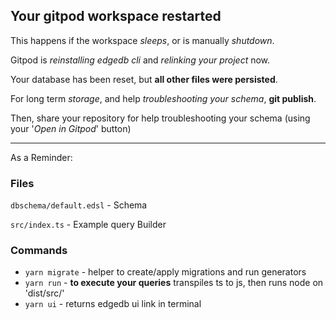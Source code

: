 ## Your gitpod workspace restarted

This happens if the workspace *sleeps*, or is manually *shutdown*.

Gitpod is *reinstalling edgedb cli* and *relinking your project* now.

Your database has been reset, but **all other files were persisted**.

For long term *storage*, and help *troubleshooting your schema*, **git publish**. 

Then, share your repository for help troubleshooting your schema (using your '*Open in Gitpod*' button)

---
As a Reminder:

### Files
`dbschema/default.edsl` - Schema

`src/index.ts` - Example query Builder


### Commands
- `yarn migrate` - helper to create/apply migrations and run generators
- `yarn run` - **to execute your queries** transpiles ts to js, then runs node on 'dist/src/'
- `yarn ui` - returns edgedb ui link in terminal